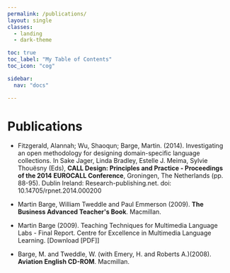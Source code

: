 ```yaml
---
permalink: /publications/
layout: single
classes:
  - landing
  - dark-theme

toc: true
toc_label: "My Table of Contents"
toc_icon: "cog"

sidebar:
  nav: "docs"

---
```

<h1>Publications</h1>

- Fitzgerald, Alannah; Wu, Shaoqun; Barge, Martin. (2014). Investigating an open methodology for designing domain-specific language collections. In Sake Jager, Linda Bradley, Estelle J. Meima, Sylvie Thouësny (Eds), **CALL Design: Principles and Practice - Proceedings of the 2014 EUROCALL Conference**, Groningen, The Netherlands (pp. 88-95). Dublin Ireland: Research-publishing.net. doi: 10.14705/rpnet.2014.000200

- Martin Barge, William Tweddle and Paul Emmerson (2009). **The Business Advanced Teacher's Book**. Macmillan.

- Martin Barge (2009). Teaching Techniques for Multimedia Language Labs - Final Report. Centre for Excellence in Multimedia Language Learning. [Download [PDF]]

- Barge, M. and Tweddle, W. (with Emery, H. and Roberts A.)(2008). **Aviation English CD-ROM**. Macmillan.
